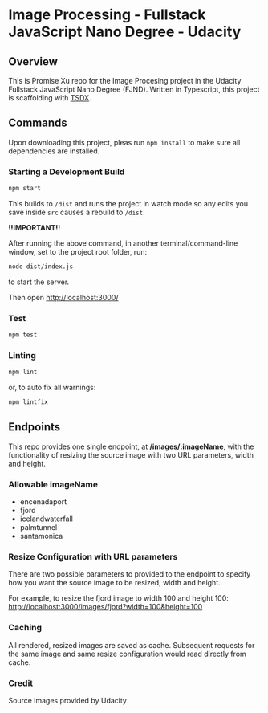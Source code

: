 # Image Processing - Fullstack JavaScript Nano Degree - Udacity

## Overview

This is Promise Xu repo for the Image Procesing project in the Udacity Fullstack JavaScript Nano Degree (FJND). Written in Typescript, this project is scaffolding with [TSDX](https://tsdx.io/).

## Commands

Upon downloading this project, pleas run `npm install` to make sure all dependencies are installed.

### Starting a Development Build

```bash
npm start
```

This builds to `/dist` and runs the project in watch mode so any edits you save inside `src` causes a rebuild to `/dist`.

**!!IMPORTANT!!**

After running the above command, in another terminal/command-line window, set to the project root folder, run:
```bash
node dist/index.js
```
to start the server.

Then open [http://localhost:3000/](http://localhost:3000/)

### Test
```bash
npm test
```

### Linting
```bash
npm lint
```

or, to auto fix all warnings:
```bash
npm lintfix
```

## Endpoints

This repo provides one single endpoint, at **/images/:imageName**, with the functionality of resizing the source image with two URL parameters, width and height.

### Allowable imageName

- encenadaport
- fjord
- icelandwaterfall
- palmtunnel
- santamonica

### Resize Configuration with URL parameters

There are two possible parameters to provided to the endpoint to specify how you want the source image to be resized, width and height.

For example, to resize the fjord image to width 100 and height 100:
[http://localhost:3000/images/fjord?width=100&height=100](http://localhost:3000/images/fjord?width=100&height=100)

### Caching

All rendered, resized images are saved as cache. Subsequent requests for the same image and same resize configuration would read directly from cache.

### Credit

Source images provided by Udacity